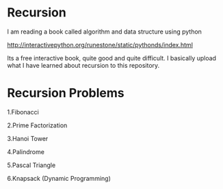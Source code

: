 # Recursion

I am reading a book called algorithm and data structure using python

http://interactivepython.org/runestone/static/pythonds/index.html

Its a free interactive book, quite good and quite difficult. I basically upload what I have learned about recursion to this repository.

# Recursion Problems

1.Fibonacci

2.Prime Factorization

3.Hanoi Tower

4.Palindrome

5.Pascal Triangle

6.Knapsack (Dynamic Programming)
